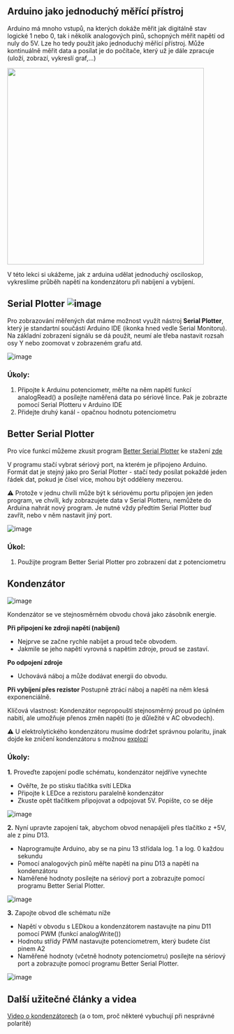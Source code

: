 ## Arduino jako jednoduchý měřící přístroj
Arduino má mnoho vstupů, na kterých dokáže měřit jak digitálně stav logické 1 nebo 0, tak i několik analogových pinů, schopných měřit napětí od nuly do 5V. Lze ho tedy použít jako jednoduchý měřící přístroj. Může kontinuálně měřit data a posílat je do počítače, který už je dále zpracuje (uloží, zobrazí, vykreslí graf,...)

<img src="https://github.com/user-attachments/assets/c62ad356-7e5c-49e4-8dc7-0fa6dd343c3d" width="450"/>

V této lekci si ukážeme, jak z arduina udělat jednoduchý osciloskop, vykreslíme průběh napětí na kondenzátoru při nabíjení a vybíjení.


## Serial Plotter     ![image](https://github.com/user-attachments/assets/745f94db-69d8-4204-b9f0-b735ca78a35f)

Pro zobrazování měřených dat máme možnost využít nástroj **Serial Plotter**, který je standartní součástí Arduino IDE (ikonka hned vedle Serial Monitoru). Na základní zobrazení signálu se dá použít, neumí ale třeba nastavit rozsah osy Y nebo zoomovat v zobrazeném grafu atd.

![image](https://github.com/user-attachments/assets/6a673e10-8fd6-433a-ba71-812124b480e4)

### Úkoly:
1. Připojte k Arduinu potenciometr, měřte na něm napětí funkcí analogRead() a posílejte naměřená data po sériové lince. Pak je zobrazte pomocí Serial Plotteru v Arduino IDE
2. Přidejte druhý kanál - opačnou hodnotu potenciometru

## Better Serial Plotter
Pro více funkcí můžeme zkusit program [Better Serial Plotter](https://github.com/nathandunk/BetterSerialPlotter) ke stažení [zde](https://github.com/nathandunk/BetterSerialPlotter/releases/download/v0.1.2/BetterSerialPlotter-v0.1.2-Windows.zip)

V programu stačí vybrat sériový port, na kterém je připojeno Arduino. Formát dat je stejný jako pro Serial Plotter - stačí tedy posílat pokaždé jeden řádek dat, pokud je čísel více, mohou být odděleny mezerou.

:warning: Protože v jednu chvíli může být k sériovému portu připojen jen jeden program, ve chvíli, kdy zobrazujete data v Serial Plotteru, nemůžete do Arduina nahrát nový program. Je nutné vždy předtím Serial Plotter buď zavřít, nebo v něm nastavit jiný port.

![image](https://github.com/user-attachments/assets/41677a14-07b7-466c-8c68-02acaf63060b)


### Úkol:
1. Použijte program Better Serial Plotter pro zobrazení dat z potenciometru


## Kondenzátor
![image](https://github.com/user-attachments/assets/2250a376-a511-4eb7-a1a4-39e957d17f1a)

Kondenzátor se ve stejnosměrném obvodu chová jako zásobník energie.

**Při připojení ke zdroji napětí (nabíjení)**
- Nejprve se začne rychle nabíjet a proud teče obvodem.
- Jakmile se jeho napětí vyrovná s napětím zdroje, proud se zastaví.

**Po odpojení zdroje**
- Uchovává náboj a může dodávat energii do obvodu.

**Při vybíjení přes rezistor**
Postupně ztrácí náboj a napětí na něm klesá exponenciálně.

Klíčová vlastnost: Kondenzátor nepropouští stejnosměrný proud po úplném nabití, ale umožňuje přenos změn napětí (to je důležité v AC obvodech).

:warning: U elektrolytického kondenzátoru musíme dodržet správnou polaritu, jinak dojde ke zničení kondenzátoru s možnou [explozí](https://www.youtube.com/watch?v=rr7bPmGTQUk&ab_channel=ElectroBOOM)


### Úkoly:
**1.** Proveďte zapojení podle schématu, kondenzátor nejdříve vynechte
- Ověřte, že po stisku tlačítka svítí LEDka
- Připojte k LEDce a rezistoru paralelně kondenzátor
- Zkuste opět tlačítkem připojovat a odpojovat 5V. Popište, co se děje

![image](https://github.com/user-attachments/assets/1f9bf321-3fab-4f3a-b77c-f1841292ac0f)

**2.** Nyní upravte zapojení tak, abychom obvod nenapájeli přes tlačítko z +5V, ale z pinu D13.
- Naprogramujte Arduino, aby se na pinu 13 střídala log. 1 a log. 0 každou sekundu
- Pomocí analogových pinů měřte napětí na pinu D13 a napětí na kondenzátoru
- Naměřené hodnoty posílejte na sériový port a zobrazujte pomocí programu Better Serial Plotter.
  
![image](https://github.com/user-attachments/assets/4d1f9df0-2a8e-4e13-9e79-d1cb902f2294)

**3.** Zapojte obvod dle schématu níže
- Napětí v obvodu s LEDkou a kondenzátorem nastavujte na pinu D11 pomocí PWM (funkcí analogWrite())
- Hodnotu střídy PWM nastavujte potenciometrem, který budete číst pinem A2
- Naměřené hodnoty (včetně hodnoty potenciometru) posílejte na sériový port a zobrazujte pomocí programu Better Serial Plotter.

![image](https://github.com/user-attachments/assets/1d375d7b-2259-438a-9620-864e915abebf)

## Další užitečné články a videa

[Video o kondenzátorech](https://www.youtube.com/watch?v=K_MFUkW1-Qo&ab_channel=N%C3%A1zorn%C3%A1elektrotechnika) (a o tom, proč některé vybuchují při nesprávné polaritě)
